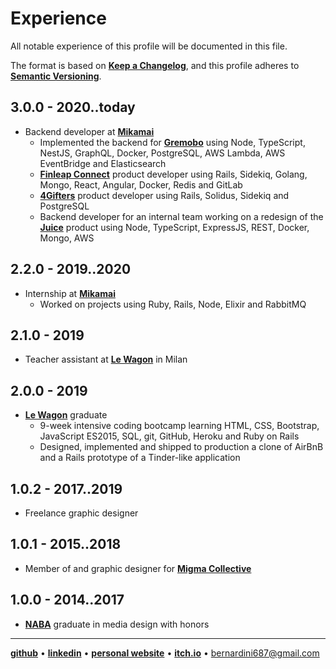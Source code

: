 # Experience

All notable experience of this profile will be documented in this file.

The format is based on [**Keep a Changelog**](https://keepachangelog.com/en/1.0.0/),
and this profile adheres to [**Semantic Versioning**](https://semver.org/spec/v2.0.0.html).

## 3.0.0 - 2020..today

- Backend developer at [**Mikamai**](https://www.mikamai.com/)
  - Implemented the backend for [**Gremobo**](https://gremobo.com/) using Node, TypeScript, NestJS, GraphQL, Docker, PostgreSQL, AWS Lambda, AWS EventBridge and Elasticsearch
  - [**Finleap Connect**](https://connect.finleap.com/switchkit/) product developer using Rails, Sidekiq, Golang, Mongo, React, Angular, Docker, Redis and GitLab
  - [**4Gifters**](https://www.4gift.com/) product developer using Rails, Solidus, Sidekiq and PostgreSQL
  - Backend developer for an internal team working on a redesign of the [**Juice**](https://www.juice.it/) product using Node, TypeScript, ExpressJS, REST, Docker, Mongo, AWS

## 2.2.0 - 2019..2020

- Internship at [**Mikamai**](https://www.mikamai.com/)
  - Worked on projects using Ruby, Rails, Node, Elixir and RabbitMQ

## 2.1.0 - 2019

- Teacher assistant at [**Le Wagon**](https://www.lewagon.com/) in Milan

## 2.0.0 - 2019

- [**Le Wagon**](https://www.lewagon.com/) graduate
  - 9-week intensive coding bootcamp learning HTML, CSS, Bootstrap, JavaScript ES2015, SQL, git, GitHub, Heroku and Ruby on Rails
  - Designed, implemented and shipped to production a clone of AirBnB and a Rails prototype of a Tinder-like application

## 1.0.2 - 2017..2019

- Freelance graphic designer

## 1.0.1 - 2015..2018

- Member of and graphic designer for [**Migma Collective**](https://www.instagram.com/wearemigma/)

## 1.0.0 - 2014..2017

- [**NABA**](https://www.naba.it) graduate in media design with honors

---

[**github**](https://github.com/bernardini687) • [**linkedin**](https://www.linkedin.com/in/oscar-bernardini-essm/) • [**personal website**](https://oscarbernardini.com/) • [**itch.io**](https://wsabi.itch.io/) • bernardini687@gmail.com
